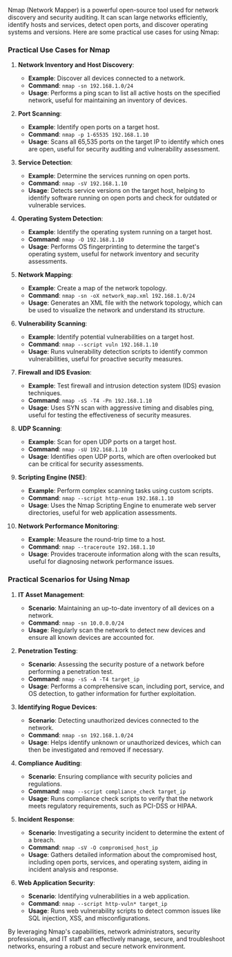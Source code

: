 Nmap (Network Mapper) is a powerful open-source tool used for network discovery and security auditing. It can scan large networks efficiently, identify hosts and services, detect open ports, and discover operating systems and versions. Here are some practical use cases for using Nmap:

### Practical Use Cases for Nmap

1. **Network Inventory and Host Discovery**:
   - **Example**: Discover all devices connected to a network.
   - **Command**: `nmap -sn 192.168.1.0/24`
   - **Usage**: Performs a ping scan to list all active hosts on the specified network, useful for maintaining an inventory of devices.

2. **Port Scanning**:
   - **Example**: Identify open ports on a target host.
   - **Command**: `nmap -p 1-65535 192.168.1.10`
   - **Usage**: Scans all 65,535 ports on the target IP to identify which ones are open, useful for security auditing and vulnerability assessment.

3. **Service Detection**:
   - **Example**: Determine the services running on open ports.
   - **Command**: `nmap -sV 192.168.1.10`
   - **Usage**: Detects service versions on the target host, helping to identify software running on open ports and check for outdated or vulnerable services.

4. **Operating System Detection**:
   - **Example**: Identify the operating system running on a target host.
   - **Command**: `nmap -O 192.168.1.10`
   - **Usage**: Performs OS fingerprinting to determine the target's operating system, useful for network inventory and security assessments.

5. **Network Mapping**:
   - **Example**: Create a map of the network topology.
   - **Command**: `nmap -sn -oX network_map.xml 192.168.1.0/24`
   - **Usage**: Generates an XML file with the network topology, which can be used to visualize the network and understand its structure.

6. **Vulnerability Scanning**:
   - **Example**: Identify potential vulnerabilities on a target host.
   - **Command**: `nmap --script vuln 192.168.1.10`
   - **Usage**: Runs vulnerability detection scripts to identify common vulnerabilities, useful for proactive security measures.

7. **Firewall and IDS Evasion**:
   - **Example**: Test firewall and intrusion detection system (IDS) evasion techniques.
   - **Command**: `nmap -sS -T4 -Pn 192.168.1.10`
   - **Usage**: Uses SYN scan with aggressive timing and disables ping, useful for testing the effectiveness of security measures.

8. **UDP Scanning**:
   - **Example**: Scan for open UDP ports on a target host.
   - **Command**: `nmap -sU 192.168.1.10`
   - **Usage**: Identifies open UDP ports, which are often overlooked but can be critical for security assessments.

9. **Scripting Engine (NSE)**:
   - **Example**: Perform complex scanning tasks using custom scripts.
   - **Command**: `nmap --script http-enum 192.168.1.10`
   - **Usage**: Uses the Nmap Scripting Engine to enumerate web server directories, useful for web application assessments.

10. **Network Performance Monitoring**:
    - **Example**: Measure the round-trip time to a host.
    - **Command**: `nmap --traceroute 192.168.1.10`
    - **Usage**: Provides traceroute information along with the scan results, useful for diagnosing network performance issues.

### Practical Scenarios for Using Nmap

1. **IT Asset Management**:
   - **Scenario**: Maintaining an up-to-date inventory of all devices on a network.
   - **Command**: `nmap -sn 10.0.0.0/24`
   - **Usage**: Regularly scan the network to detect new devices and ensure all known devices are accounted for.

2. **Penetration Testing**:
   - **Scenario**: Assessing the security posture of a network before performing a penetration test.
   - **Command**: `nmap -sS -A -T4 target_ip`
   - **Usage**: Performs a comprehensive scan, including port, service, and OS detection, to gather information for further exploitation.

3. **Identifying Rogue Devices**:
   - **Scenario**: Detecting unauthorized devices connected to the network.
   - **Command**: `nmap -sn 192.168.1.0/24`
   - **Usage**: Helps identify unknown or unauthorized devices, which can then be investigated and removed if necessary.

4. **Compliance Auditing**:
   - **Scenario**: Ensuring compliance with security policies and regulations.
   - **Command**: `nmap --script compliance_check target_ip`
   - **Usage**: Runs compliance check scripts to verify that the network meets regulatory requirements, such as PCI-DSS or HIPAA.

5. **Incident Response**:
   - **Scenario**: Investigating a security incident to determine the extent of a breach.
   - **Command**: `nmap -sV -O compromised_host_ip`
   - **Usage**: Gathers detailed information about the compromised host, including open ports, services, and operating system, aiding in incident analysis and response.

6. **Web Application Security**:
   - **Scenario**: Identifying vulnerabilities in a web application.
   - **Command**: `nmap --script http-vuln* target_ip`
   - **Usage**: Runs web vulnerability scripts to detect common issues like SQL injection, XSS, and misconfigurations.

By leveraging Nmap's capabilities, network administrators, security professionals, and IT staff can effectively manage, secure, and troubleshoot networks, ensuring a robust and secure network environment.